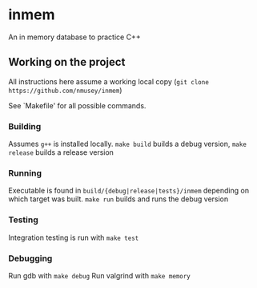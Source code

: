 # inmem

An in memory database to practice C++

## Working on the project
All instructions here assume a working local copy (`git clone https://github.com/nmusey/inmem`)

See `Makefile' for all possible commands. 

### Building
Assumes `g++` is installed locally.
`make build` builds a debug version, 
`make release` builds a release version

### Running
Executable is found in `build/{debug|release|tests}/inmem` depending on which target was built.
`make run` builds and runs the debug version

### Testing
Integration testing is run with `make test`

### Debugging
Run gdb with `make debug`
Run valgrind with `make memory`
